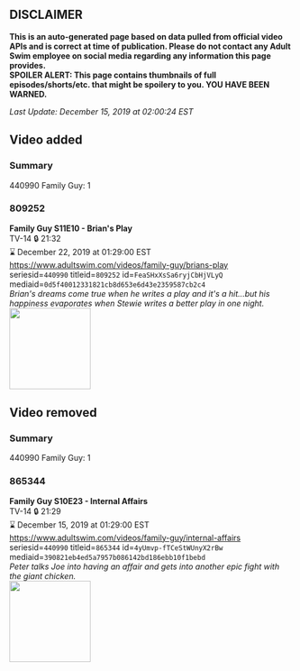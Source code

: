 ## DISCLAIMER
**This is an auto-generated page based on data pulled from official video APIs and is correct at time of publication. Please do not contact any Adult Swim employee on social media regarding any information this page provides.**  
**SPOILER ALERT: This page contains thumbnails of full episodes/shorts/etc. that might be spoilery to you. YOU HAVE BEEN WARNED.**  

_Last Update: December 15, 2019 at 02:00:24 EST_
## Video added
### Summary
440990 Family Guy: 1  
### 809252
**Family Guy S11E10 - Brian's Play**  
TV-14 🔒 21:32  
⌛ December 22, 2019 at 01:29:00 EST  
https://www.adultswim.com/videos/family-guy/brians-play  
seriesid=`440990` titleid=`809252` id=`FeaSHxXsSa6ryjCbHjVLyQ` mediaid=`0d5f40012331821cb8d653e6d43e2359587cb2c4`  
_Brian's dreams come true when he writes a play and it's a hit...but his happiness evaporates when Stewie writes a better play in one night._  
<a href="https://i.cdn.turner.com/adultswim/big/image-upload/thumbnails/thumb-2_image-15221640068891.jpg"><img src="https://i.cdn.turner.com/adultswim/big/image-upload/thumbnails/thumb-2_image-15221640068891.jpg" height="144px" /></a>
## Video removed
### Summary
440990 Family Guy: 1  
### 865344
**Family Guy S10E23 - Internal Affairs**  
TV-14 🔒 21:29  
⌛ December 15, 2019 at 01:29:00 EST  
https://www.adultswim.com/videos/family-guy/internal-affairs  
seriesid=`440990` titleid=`865344` id=`4yUmvp-fTCeStWUnyX2rBw` mediaid=`390821eb4ed5a7957b086142bd186ebb10f1bebd`  
_Peter talks Joe into having an affair and gets into another epic fight with the giant chicken._  
<a href="https://i.cdn.turner.com/adultswim/big/image-upload/thumbnails/thumb-2_image-155137779320116.jpg"><img src="https://i.cdn.turner.com/adultswim/big/image-upload/thumbnails/thumb-2_image-155137779320116.jpg" height="144px" /></a>
